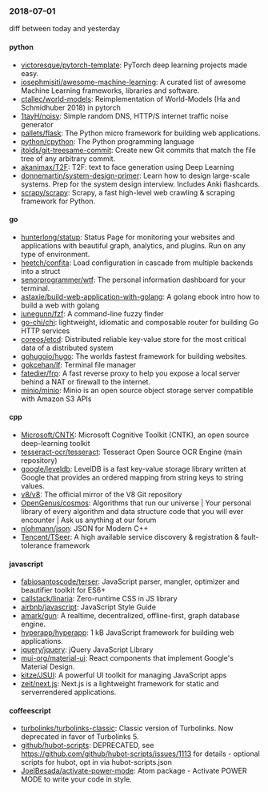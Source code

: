 ### 2018-07-01
diff between today and yesterday

#### python
* [victoresque/pytorch-template](https://github.com/victoresque/pytorch-template): PyTorch deep learning projects made easy.
* [josephmisiti/awesome-machine-learning](https://github.com/josephmisiti/awesome-machine-learning): A curated list of awesome Machine Learning frameworks, libraries and software.
* [ctallec/world-models](https://github.com/ctallec/world-models): Reimplementation of World-Models (Ha and Schmidhuber 2018) in pytorch
* [1tayH/noisy](https://github.com/1tayH/noisy): Simple random DNS, HTTP/S internet traffic noise generator
* [pallets/flask](https://github.com/pallets/flask): The Python micro framework for building web applications.
* [python/cpython](https://github.com/python/cpython): The Python programming language
* [jtolds/git-treesame-commit](https://github.com/jtolds/git-treesame-commit): Create new Git commits that match the file tree of any arbitrary commit.
* [akanimax/T2F](https://github.com/akanimax/T2F): T2F: text to face generation using Deep Learning
* [donnemartin/system-design-primer](https://github.com/donnemartin/system-design-primer): Learn how to design large-scale systems. Prep for the system design interview. Includes Anki flashcards.
* [scrapy/scrapy](https://github.com/scrapy/scrapy): Scrapy, a fast high-level web crawling & scraping framework for Python.

#### go
* [hunterlong/statup](https://github.com/hunterlong/statup): Status Page for monitoring your websites and applications with beautiful graph, analytics, and plugins. Run on any type of environment.
* [heetch/confita](https://github.com/heetch/confita): Load configuration in cascade from multiple backends into a struct
* [senorprogrammer/wtf](https://github.com/senorprogrammer/wtf): The personal information dashboard for your terminal.
* [astaxie/build-web-application-with-golang](https://github.com/astaxie/build-web-application-with-golang): A golang ebook intro how to build a web with golang
* [junegunn/fzf](https://github.com/junegunn/fzf):  A command-line fuzzy finder
* [go-chi/chi](https://github.com/go-chi/chi): lightweight, idiomatic and composable router for building Go HTTP services
* [coreos/etcd](https://github.com/coreos/etcd): Distributed reliable key-value store for the most critical data of a distributed system
* [gohugoio/hugo](https://github.com/gohugoio/hugo): The worlds fastest framework for building websites.
* [gokcehan/lf](https://github.com/gokcehan/lf): Terminal file manager
* [fatedier/frp](https://github.com/fatedier/frp): A fast reverse proxy to help you expose a local server behind a NAT or firewall to the internet.
* [minio/minio](https://github.com/minio/minio): Minio is an open source object storage server compatible with Amazon S3 APIs

#### cpp
* [Microsoft/CNTK](https://github.com/Microsoft/CNTK): Microsoft Cognitive Toolkit (CNTK), an open source deep-learning toolkit
* [tesseract-ocr/tesseract](https://github.com/tesseract-ocr/tesseract): Tesseract Open Source OCR Engine (main repository)
* [google/leveldb](https://github.com/google/leveldb): LevelDB is a fast key-value storage library written at Google that provides an ordered mapping from string keys to string values.
* [v8/v8](https://github.com/v8/v8): The official mirror of the V8 Git repository
* [OpenGenus/cosmos](https://github.com/OpenGenus/cosmos): Algorithms that run our universe | Your personal library of every algorithm and data structure code that you will ever encounter | Ask us anything at our forum
* [nlohmann/json](https://github.com/nlohmann/json): JSON for Modern C++
* [Tencent/TSeer](https://github.com/Tencent/TSeer): A high available service discovery & registration & fault-tolerance framework

#### javascript
* [fabiosantoscode/terser](https://github.com/fabiosantoscode/terser): JavaScript parser, mangler, optimizer and beautifier toolkit for ES6+
* [callstack/linaria](https://github.com/callstack/linaria): Zero-runtime CSS in JS library
* [airbnb/javascript](https://github.com/airbnb/javascript): JavaScript Style Guide
* [amark/gun](https://github.com/amark/gun): A realtime, decentralized, offline-first, graph database engine.
* [hyperapp/hyperapp](https://github.com/hyperapp/hyperapp): 1 kB JavaScript framework for building web applications.
* [jquery/jquery](https://github.com/jquery/jquery): jQuery JavaScript Library
* [mui-org/material-ui](https://github.com/mui-org/material-ui): React components that implement Google's Material Design.
* [kitze/JSUI](https://github.com/kitze/JSUI): A powerful UI toolkit for managing JavaScript apps
* [zeit/next.js](https://github.com/zeit/next.js): Next.js is a lightweight framework for static and serverrendered applications.

#### coffeescript
* [turbolinks/turbolinks-classic](https://github.com/turbolinks/turbolinks-classic): Classic version of Turbolinks. Now deprecated in favor of Turbolinks 5.
* [github/hubot-scripts](https://github.com/github/hubot-scripts): DEPRECATED, see https://github.com/github/hubot-scripts/issues/1113 for details - optional scripts for hubot, opt in via hubot-scripts.json
* [JoelBesada/activate-power-mode](https://github.com/JoelBesada/activate-power-mode): Atom package - Activate POWER MODE to write your code in style.
